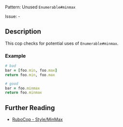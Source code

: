 Pattern: Unused `Enumerable#minmax`

Issue: -

## Description

This cop checks for potential uses of `Enumerable#minmax`.

### Example

```ruby
# bad
bar = [foo.min, foo.max]
return foo.min, foo.max

# good
bar = foo.minmax
return foo.minmax
```

## Further Reading

* [RuboCop - Style/MinMax](https://rubocop.readthedocs.io/en/latest/cops_style/#styleminmax)

